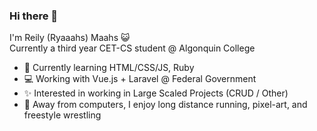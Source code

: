 ### Hi there 👋

I'm Reily (Ryaaahs) Maahs 😺   
Currently a third year CET-CS student @ Algonquin College

- 🌱 Currently learning HTML/CSS/JS, Ruby
- 💻 Working with Vue.js + Laravel @ Federal Government
- ✨ Interested in working in Large Scaled Projects (CRUD / Other)
- 🐻 Away from computers, I enjoy long distance running, pixel-art, and freestyle wrestling
